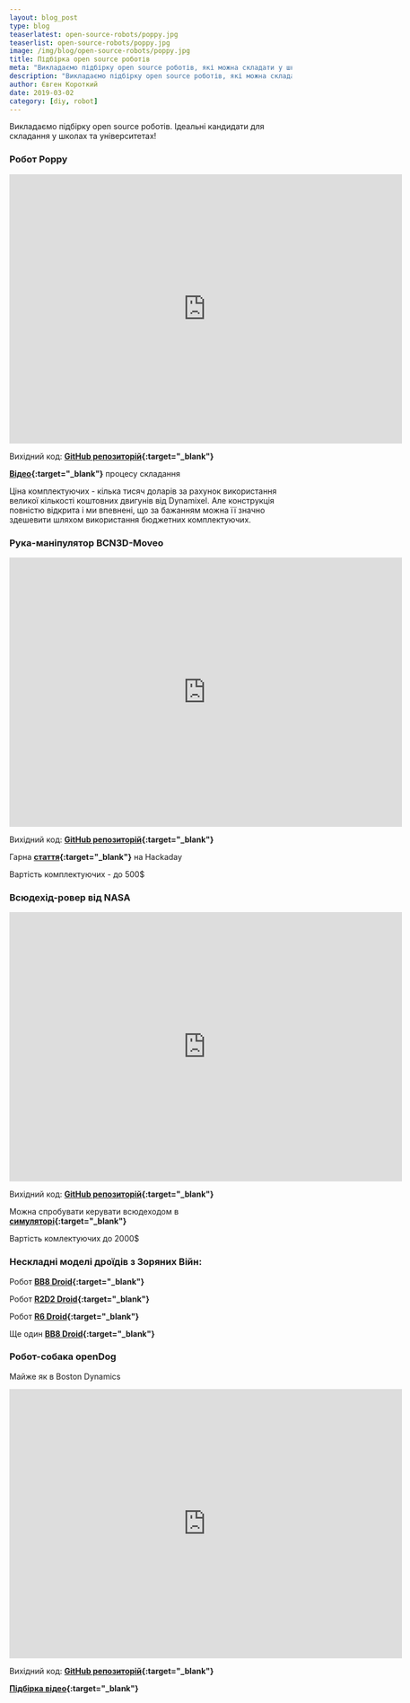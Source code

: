 ```yaml
---
layout: blog_post
type: blog
teaserlatest: open-source-robots/poppy.jpg
teaserlist: open-source-robots/poppy.jpg
image: /img/blog/open-source-robots/poppy.jpg
title: Підбірка open source роботів
meta: "Викладаємо підбірку open source роботів, які можна складати у школах та університетах"
description: "Викладаємо підбірку open source роботів, які можна складати у школах та університетах"
author: Євген Короткий
date: 2019-03-02 
category: [diy, robot]
---
```


Викладаємо підбірку open source роботів. Ідеальні кандидати для складання у школах та університетах! <br>

### Робот Poppy

<iframe src="https://www.youtube.com/embed/P15V3UwmXnc" width="700" height="480" frameborder="0" allowfullscreen=""> </iframe>

Вихідний код: **[GitHub репозиторій](https://github.com/poppy-project/poppy-humanoid){:target="_blank"}** <br>

**[Відео](https://www.youtube.com/watch?v=RqyVt9m4pCg){:target="_blank"}** процесу складання <br>

Ціна комплектуючих - кілька тисяч доларів за рахунок використання великої кількості коштовних двигунів від Dynamixel. Але конструкція повністю відкрита і ми впевнені, що за бажанням можна її значно здешевити шляхом використання бюджетних комплектуючих. <br>

### Рука-маніпулятор BCN3D-Moveo

<iframe src="https://www.youtube.com/embed/9RbIFXAsA4c" width="700" height="480" frameborder="0" allowfullscreen=""> </iframe>

Вихідний код: **[GitHub репозиторій](https://github.com/BCN3D/BCN3D-Moveo){:target="_blank"}** <br>

Гарна  **[стаття](https://hackaday.io/project/3800-3d-printable-robot-arm){:target="_blank"}** на Hackaday <br>

Вартість комплектуючих - до 500$

### Всюдехід-ровер від NASA

<iframe src="https://www.youtube.com/embed/RmY0xhPJdXA" width="700" height="480" frameborder="0" allowfullscreen=""> </iframe>

Вихідний код: **[GitHub репозиторій](https://github.com/nasa-jpl/open-source-rover){:target="_blank"}** <br>

Можна спробувати керувати всюдеходом в **[симуляторі](https://opensourcerover.jpl.nasa.gov){:target="_blank"}** <br>

Вартість комлектуючих до 2000$

### Нескладні моделі дроїдів з Зоряних Війн:

Робот **[BB8 Droid](https://www.instructables.com/id/DIY-Life-Size-Phone-Controlled-BB8-Droid){:target="_blank"}** <br>

Робот **[R2D2 Droid](https://www.instructables.com/id/HI-R2D2-Make-a-3D-Print-Talking-R2D2-Robot){:target="_blank"}** <br>

Робот **[R6 Droid](http://www.xrobots.co.uk/category/r6-droid/){:target="_blank"}** <br>

Ще один **[BB8 Droid](http://www.xrobots.co.uk/category/bb8/){:target="_blank"}** <br>

### Робот-собака openDog

Майже як в Boston Dynamics <br>

<iframe src="https://www.youtube.com/embed/4MGZvcd0xxc" width="700" height="480" frameborder="0" allowfullscreen=""> </iframe>

Вихідний код: **[GitHub репозиторій](https://github.com/XRobots/openDog){:target="_blank"}** <br>

**[Підбірка відео](https://www.youtube.com/watch?v=0BoPoWF_FwY&list=PLpwJoq86vov_PkA0bla0eiUTsCAPi_mZf){:target="_blank"}** 
